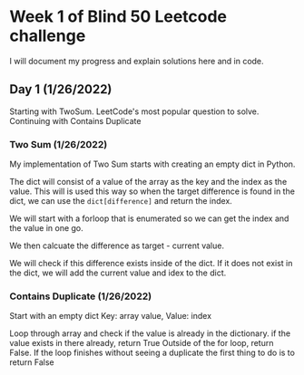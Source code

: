 # Week 1 of Blind 50 Leetcode challenge
I will document my progress and explain solutions here and in code. 

## Day 1 (1/26/2022)
Starting with TwoSum. LeetCode's most popular question to solve. 
Continuing with Contains Duplicate

### Two Sum (1/26/2022)
My implementation of Two Sum starts with creating an empty dict in Python.

The dict will consist of a value of the array as the key and the index as the value. This will is used this way so when the target difference is found in the dict, we can use the ```dict[difference]``` and return the index.

We will start with a forloop that is enumerated so we can get the index and the value in one go. 

We then calcuate the difference as target - current value. 

We will check if this difference exists inside of the dict. If it does not exist in the dict, we will add the current value and idex to the dict.

### Contains Duplicate (1/26/2022)
Start with an empty dict
Key: array value, Value: index

Loop through array and check if the value is already in the dictionary.
if the value exists in there already, return True
Outside of the for loop, return False. If the loop finishes without seeing a duplicate the first thing to do is to return False



